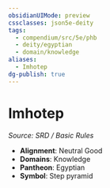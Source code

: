 ```yaml
---
obsidianUIMode: preview
cssclasses: json5e-deity
tags:
  - compendium/src/5e/phb
  - deity/egyptian
  - domain/knowledge
aliases:
  - Imhotep
dg-publish: true
---
```

# Imhotep
*Source: SRD / Basic Rules* 

- **Alignment**: Neutral Good
- **Domains**: Knowledge
- **Pantheon**: Egyptian
- **Symbol**: Step pyramid